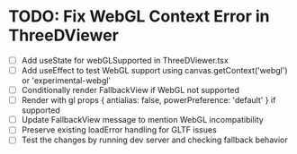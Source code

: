 # TODO: Fix WebGL Context Error in ThreeDViewer

- [ ] Add useState for webGLSupported in ThreeDViewer.tsx
- [ ] Add useEffect to test WebGL support using canvas.getContext('webgl') or 'experimental-webgl'
- [ ] Conditionally render FallbackView if WebGL not supported
- [ ] Render <Canvas> with gl props { antialias: false, powerPreference: 'default' } if supported
- [ ] Update FallbackView message to mention WebGL incompatibility
- [ ] Preserve existing loadError handling for GLTF issues
- [ ] Test the changes by running dev server and checking fallback behavior
